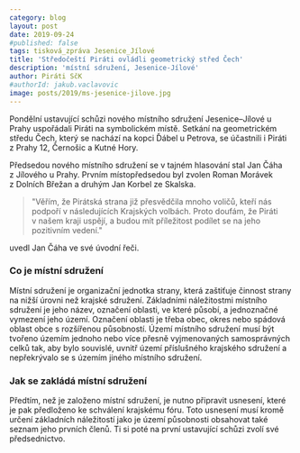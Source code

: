 ```yaml
---
category: blog
layout: post
date: 2019-09-24
#published: false
tags: tisková_zpráva Jesenice_Jílové
title: 'Středočeští Piráti ovládli geometrický střed Čech'
description: 'místní sdružení, Jesenice-Jílové'
author: Piráti SčK
#authorId: jakub.vaclavovic
image: posts/2019/ms-jesenice-jilove.jpg
---
```


Pondělní ustavující schůzi nového místního sdružení Jesenice–Jílové u Prahy uspořádali Piráti na symbolickém místě. Setkání na geometrickém středu Čech, který se nachází na kopci Ďábel u Petrova, se účastnili i Piráti z Prahy 12, Černošic a Kutné Hory.
 
Předsedou nového místního sdružení se v tajném hlasování stal Jan Čáha z Jílového u Prahy. Prvním místopředsedou byl zvolen Roman Morávek z Dolních Břežan a druhým Jan Korbel ze Skalska.

> "Věřím, že Pirátská strana již přesvědčila mnoho voličů, kteří nás podpoří v následujících Krajských volbách. Proto doufám, že Piráti v našem kraji uspějí, a budou mít příležitost podílet se na jeho pozitivním vedení."

uvedl Jan Čáha ve své úvodní řeči.

### Co je místní sdružení

Místní sdružení je organizační jednotka strany, která zaštiťuje činnost strany na nižší úrovni než krajské sdružení. Základními náležitostmi místního sdružení je jeho název, označení oblasti, ve které působí, a jednoznačné vymezení jeho území. Označení oblasti je třeba obec, okres nebo spádová oblast obce s rozšířenou působností. Území místního sdružení musí být tvořeno územím jednoho nebo více přesně vyjmenovaných samosprávných celků tak, aby bylo souvislé, uvnitř území příslušného krajského sdružení a nepřekrývalo se s územím jiného místního sdružení. 

### Jak se zakládá místní sdružení

Předtím, než je založeno místní sdružení, je nutno připravit usnesení, které je pak předloženo ke schválení krajskému fóru. Toto usnesení musí kromě určení základních náležitostí jako je území působnosti obsahovat také seznam jeho prvních členů. Ti si poté na první ustavující schůzi zvolí své předsednictvo.

